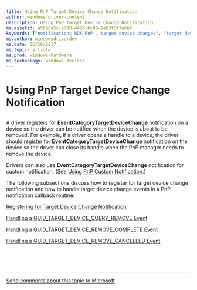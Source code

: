 ```yaml
---
title: Using PnP Target Device Change Notification
author: windows-driver-content
description: Using PnP Target Device Change Notification
ms.assetid: a56bda5c-e398-442d-bc90-2e63f8f7e6bf
keywords: ["notifications WDK PnP , target device changes", "target device change notifications WDK PnP", "EventCategoryTargetDeviceChange notification"]
ms.author: windowsdriverdev
ms.date: 06/16/2017
ms.topic: article
ms.prod: windows-hardware
ms.technology: windows-devices
---
```


# Using PnP Target Device Change Notification


## <a href="" id="ddk-using-pnp-target-device-change-notification-kg"></a>


A driver registers for **EventCategoryTargetDeviceChange** notification on a device so the driver can be notified when the device is about to be removed. For example, if a driver opens a handle to a device, the driver should register for **EventCategoryTargetDeviceChange** notification on the device so the driver can close its handle when the PnP manager needs to remove the device.

Drivers can also use **EventCategoryTargetDeviceChange** notification for custom notification. (See [Using PnP Custom Notification](using-pnp-custom-notification.md).)

The following subsections discuss how to register for target device change notification and how to handle target device change events in a PnP notification callback routine:

[Registering for Target Device Change Notification](registering-for-target-device-change-notification.md)

[Handling a GUID\_TARGET\_DEVICE\_QUERY\_REMOVE Event](handling-a-guid-target-device-query-remove-event.md)

[Handling a GUID\_TARGET\_DEVICE\_REMOVE\_COMPLETE Event](handling-a-guid-target-device-remove-complete-event.md)

[Handling a GUID\_TARGET\_DEVICE\_REMOVE\_CANCELLED Event](handling-a-guid-target-device-remove-cancelled-event.md)

 

 


--------------------
[Send comments about this topic to Microsoft](mailto:wsddocfb@microsoft.com?subject=Documentation%20feedback%20%5Bkernel\kernel%5D:%20Using%20PnP%20Target%20Device%20Change%20Notification%20%20RELEASE:%20%286/14/2017%29&body=%0A%0APRIVACY%20STATEMENT%0A%0AWe%20use%20your%20feedback%20to%20improve%20the%20documentation.%20We%20don't%20use%20your%20email%20address%20for%20any%20other%20purpose,%20and%20we'll%20remove%20your%20email%20address%20from%20our%20system%20after%20the%20issue%20that%20you're%20reporting%20is%20fixed.%20While%20we're%20working%20to%20fix%20this%20issue,%20we%20might%20send%20you%20an%20email%20message%20to%20ask%20for%20more%20info.%20Later,%20we%20might%20also%20send%20you%20an%20email%20message%20to%20let%20you%20know%20that%20we've%20addressed%20your%20feedback.%0A%0AFor%20more%20info%20about%20Microsoft's%20privacy%20policy,%20see%20http://privacy.microsoft.com/default.aspx. "Send comments about this topic to Microsoft")


